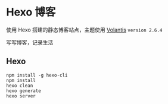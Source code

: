 # Hexo 博客

使用 Hexo 搭建的静态博客站点，主题使用 [Volantis](https://volantis.js.org/) `version 2.6.4`

写写博客，记录生活

## Hexo

```
npm install -g hexo-cli
npm install
hexo clean
hexo generate
hexo server
```